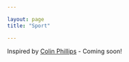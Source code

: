 ```yaml
---

layout: page
title: "Sport"

---
```


Inspired by [Colin Phillips](https://linguistics.umd.edu/directory/colin-phillips) - Coming soon! 
